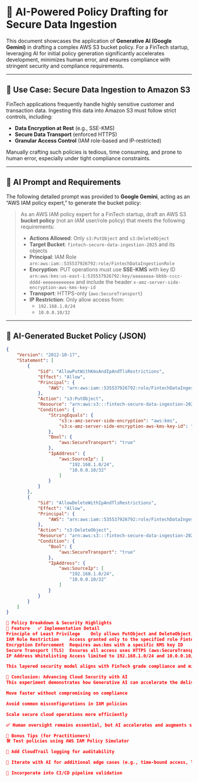 # 🔐 AI-Powered Policy Drafting for Secure Data Ingestion

This document showcases the application of **Generative AI (Google Gemini)** in drafting a complex AWS S3 bucket policy. For a FinTech startup, leveraging AI for initial policy generation significantly accelerates development, minimizes human error, and ensures compliance with stringent security and compliance requirements.

---

## 🎯 Use Case: Secure Data Ingestion to Amazon S3

FinTech applications frequently handle highly sensitive customer and transaction data. Ingesting this data into Amazon S3 must follow strict controls, including:

- **Data Encryption at Rest** (e.g., SSE-KMS)
- **Secure Data Transport** (enforced HTTPS)
- **Granular Access Control** (IAM role-based and IP-restricted)

Manually crafting such policies is tedious, time consuming, and prone to human error, especially under tight compliance constraints.

---

## 🤖 AI Prompt and Requirements

The following detailed prompt was provided to **Google Gemini**, acting as an “AWS IAM policy expert,” to generate the bucket policy:

> As an AWS IAM policy expert for a FinTech startup, draft an AWS S3 **bucket policy** (not an IAM user/role policy) that meets the following requirements:
>
> - **Actions Allowed**: Only `s3:PutObject` and `s3:DeleteObject`
> - **Target Bucket**: `fintech-secure-data-ingestion-2025` and its objects
> - **Principal**: IAM Role `arn:aws:iam::535537926792:role/FintechDataIngestionRole`
> - **Encryption**: PUT operations must use **SSE-KMS** with key ID `arn:aws:kms:us-east-1:535537926792:key/aaaaaaaa-bbbb-cccc-dddd-eeeeeeeeeeee` and include the header `x-amz-server-side-encryption-aws-kms-key-id`
> - **Transport**: HTTPS-only (`aws:SecureTransport`)
> - **IP Restriction**: Only allow access from:
>   - `192.168.1.0/24`
>   - `10.0.0.10/32`

---

## 📄 AI-Generated Bucket Policy (JSON)

```json
{
    "Version": "2012-10-17",
    "Statement": [
        {
            "Sid": "AllowPutWithKmsAndIpAndTlsRestrictions",
            "Effect": "Allow",
            "Principal": {
                "AWS": "arn:aws:iam::535537926792:role/FintechDataIngestionRole"
            },
            "Action": "s3:PutObject",
            "Resource": "arn:aws:s3:::fintech-secure-data-ingestion-2025/*",
            "Condition": {
                "StringEquals": {
                    "s3:x-amz-server-side-encryption": "aws:kms",
                    "s3:x-amz-server-side-encryption-aws-kms-key-id": "arn:aws:kms:us-east-1:535537926792:key/aaaaaaaa-bbbb-cccc-dddd-eeeeeeeeeeee"
                },
                "Bool": {
                    "aws:SecureTransport": "true"
                },
                "IpAddress": {
                    "aws:SourceIp": [
                        "192.168.1.0/24",
                        "10.0.0.10/32"
                    ]
                }
            }
        },
        {
            "Sid": "AllowDeleteWithIpAndTlsRestrictions",
            "Effect": "Allow",
            "Principal": {
                "AWS": "arn:aws:iam::535537926792:role/FintechDataIngestionRole"
            },
            "Action": "s3:DeleteObject",
            "Resource": "arn:aws:s3:::fintech-secure-data-ingestion-2025/*",
            "Condition": {
                "Bool": {
                    "aws:SecureTransport": "true"
                },
                "IpAddress": {
                    "aws:SourceIp": [
                        "192.168.1.0/24",
                        "10.0.0.10/32"
                    ]
                }
            }
        }
    ]
}

🔎 Policy Breakdown & Security Highlights
🔐 Feature	✅ Implementation Detail
Principle of Least Privilege	Only allows PutObject and DeleteObject; no wildcard permissions
IAM Role Restriction	Access granted only to the specified role FintechDataIngestionRole
Encryption Enforcement	Requires aws:kms with a specific KMS key ID
Secure Transport (TLS)	Ensures all access uses HTTPS (aws:SecureTransport = true)
IP Address Whitelisting	Access limited to 192.168.1.0/24 and 10.0.0.10/32 for defense-in-depth

This layered security model aligns with FinTech grade compliance and minimizes attack surfaces.

🚀 Conclusion: Advancing Cloud Security with AI
This experiment demonstrates how Generative AI can accelerate the delivery of highly secure, production ready cloud configurations. By treating AI like a cloud security co-pilot, startups can:

Move faster without compromising on compliance

Avoid common misconfigurations in IAM policies

Scale secure cloud operations more efficiently

✅ Human oversight remains essential, but AI accelerates and augments secure cloud engineering.

🧠 Bonus Tips (for Practitioners)
🛠️ Test policies using AWS IAM Policy Simulator

📜 Add CloudTrail logging for auditability

🔁 Iterate with AI for additional edge cases (e.g., time-bound access, logging actions)

🧪 Incorporate into CI/CD pipeline validation

